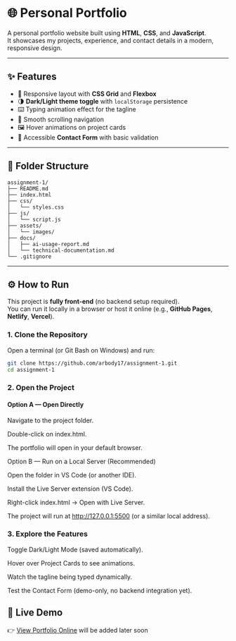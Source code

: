 # 🌐 Personal Portfolio

A personal portfolio website built using **HTML**, **CSS**, and **JavaScript**.  
It showcases my projects, experience, and contact details in a modern, responsive design.

---

## ✨ Features
- 📱 Responsive layout with **CSS Grid** and **Flexbox**  
- 🌗 **Dark/Light theme toggle** with `localStorage` persistence  
- ⌨️ Typing animation effect for the tagline  
- 🎯 Smooth scrolling navigation  
- 🖼️ Hover animations on project cards  
- 📩 Accessible **Contact Form** with basic validation  

---

## 📂 Folder Structure
```
assignment-1/
├── README.md
├── index.html
├── css/
│   └── styles.css
├── js/
│   └── script.js
├── assets/
│   └── images/
├── docs/
│   ├── ai-usage-report.md
│   └── technical-documentation.md
└── .gitignore

```

---

## ⚙️ How to Run

This project is **fully front-end** (no backend setup required).  
You can run it locally in a browser or host it online (e.g., **GitHub Pages**, **Netlify**, **Vercel**).

### 1. Clone the Repository
Open a terminal (or Git Bash on Windows) and run:
```bash
git clone https://github.com/arbody17/assignment-1.git
cd assignment-1
```

### 2. Open the Project
#### Option A — Open Directly

Navigate to the project folder.

Double-click on index.html.

The portfolio will open in your default browser.

Option B — Run on a Local Server (Recommended)

Open the folder in VS Code (or another IDE).

Install the Live Server extension (VS Code).

Right-click index.html → Open with Live Server.

The project will run at http://127.0.0.1:5500
 (or a similar local address).

### 3. Explore the Features

Toggle Dark/Light Mode (saved automatically).

Hover over Project Cards to see animations.

Watch the tagline being typed dynamically.

Test the Contact Form (demo-only, no backend integration yet).

## 🚀 Live Demo
👉 [View Portfolio Online]()  will be added later soon
